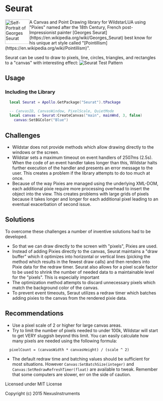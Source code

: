 # Seurat

<img src="https://www.hilookonline.com/sites/default/files/styles/medium/public/images/artist/seurat.jpg?itok=tIGNDd8v" alt="Self-Portrait of Georges Seurat" style="float: left; display: inline-block;" width="80"/>
A Canvas and Point Drawing library for WildstarLUA using "Pixies" named after the 18th Century, French post-Impressionist painter [Georges Seurat](https://en.wikipedia.org/wiki/Georges_Seurat) best know for his unique art style called "[Pointillism](https://en.wikipedia.org/wiki/Pointillism)".

Seurat can be used to draw to pixels, line, circles, triangles, and rectangles to a "canvas" with interesting effect:
<img src="http://i.imgur.com/3nHd6cr.gif" alt="Seurat Test Pattern"/>

## Usage
### Including the Library
```lua
  local Seurat = Apollo.GetPackage("Seurat").tPackage

  -- CanvasID, CanvasWindow, PixelScale, QuietMode
  local canvas = Seurat:CreateCanvas("main", mainWnd, 3, false)
	canvas:SetBGColor("Blue")
```

## Challenges
* Wildstar does not provide methods which allow drawing directly to the windows or the screen.
* Wildstar sets a maximum timeout on event handlers of 2507ms (2.5s).  When the code of an event handler takes longer than this, Wildstar halts further execution of the handler and presents an error message to the user. This creates a problem if the library attempts to do too much at once.
* Because of the way Pixies are managed using the underlying XML-DOM, each additional pixie require more processing overhead to insert the object into the view.  This creates problems with large grids of pixels because it takes longer and longer for each additional pixel leading to an eventual exacerbation of second issue.

## Solutions
To overcome these challenges a number of inventive solutions had to be developed.
* So that we can draw directly to the screen with "pixels", Pixies are used.
* Instead of adding Pixies directly to the canvas, Seurat maintains a "draw buffer" which it optimizes into horizontal or vertical lines (picking the method which results in the fewest draw calls) and then renders into Pixie data for the redraw timer. Seurat also allows for a pixel scale factor to be used to shrink the number of needed data to a maintainable level for the "pixels".  This is especially important
* The optimization method attempts to discard unnecessary pixels which match the background color of the canvas.
* To prevent event timeouts, Seraut utilizes a redraw timer which batches adding pixies to the canvas from the rendered pixie data.

## Recommendations
* Use a pixel scale of 2 or higher for large canvas areas.
* Try to limit the number of pixels needed to under 100k, Wildstar will start to get VERY sluggish beyond this limit. You can easily calculate how many pixels are needed using the following formula:
```
  pixelCount = (canvasWidth * canvasHeight) / (scale ^ 2)
```
* The default redraw time and batching values should be sufficient for most situations. However ```Canvas:SetBatchSize(integer)``` and ```Canvas:SetRedrawRefreshTimer(float)``` are available to tweak. Remember that some computers are slower, err on the side of caution.


Licensed under MIT License

Copyright (c) 2015 NexusInstruments
